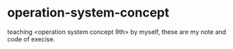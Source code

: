 # operation-system-concept
teaching &lt;operation system concept 9th> by myself, these are my note and code of execise.
